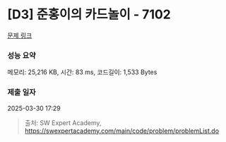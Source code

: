 # [D3] 준홍이의 카드놀이 - 7102 

[문제 링크](https://swexpertacademy.com/main/code/problem/problemDetail.do?contestProbId=AWkIlHWqBYcDFAXC) 

### 성능 요약

메모리: 25,216 KB, 시간: 83 ms, 코드길이: 1,533 Bytes

### 제출 일자

2025-03-30 17:29



> 출처: SW Expert Academy, https://swexpertacademy.com/main/code/problem/problemList.do